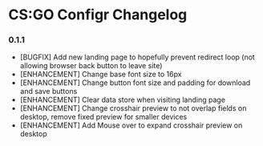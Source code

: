 # CS:GO Configr Changelog

### 0.1.1

* [BUGFIX] Add new landing page to hopefully prevent redirect loop (not allowing browser back button to leave site)
* [ENHANCEMENT] Change base font size to 16px
* [ENHANCEMENT] Change button font size and padding for download and save buttons
* [ENHANCEMENT] Clear data store when visiting landing page
* [ENHANCEMENT] Change crosshair preview to not overlap fields on desktop, remove fixed preview for smaller devices
* [ENHANCEMENT] Add Mouse over to expand crosshair preview on desktop
